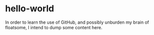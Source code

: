 # hello-world
In order to learn the use of GitHub, and possibly unburden my brain of floatsome, I intend to dump some content here.
